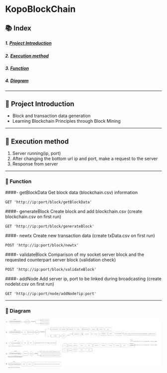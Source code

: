 # KopoBlockChain

## :books: Index
##### 1. [Project Introduction](#mag_right-project-introduction)
##### 2. [Execution method](#book-execution-method)
##### 3. [Function](#pushpin-function)
##### 4. [Diagram](#memo-diagram)
___
## :mag_right: Project Introduction
- Block and transaction data generation
- Learning Blockchain Principles through Block Mining
___
## :book: Execution method
1. Server running(ip, port)
2. After changing the bottom url ip and port,
   make a request to the server
3. Response from server
___
### :pushpin: Function
####- getBlockData
Get block data (blockchain.csv) information

```
GET 'http://ip:port/block/getBlockData'
```


####- generateBlock
Create block and add blockchain.csv (create blockchain.csv on first run)

```
GET 'http://ip:port/block/generateBlock'
```


####- newtx
Create new transaction data (create txData.csv on first run)

```
POST 'http://ip:port/block/newtx'
```


####- validateBlock
Comparison of my socket server block and the requested counterpart server block (validation check)

```
POST 'http://ip:port/block/validateBlock'
```


####- addNode
Add server ip, port to be linked during broadcasting (create nodelst.csv on first run)

```
GET 'http://ip:port/node/addNode?ip:port'
```

___
### :memo: Diagram
![poster](./image.png)

